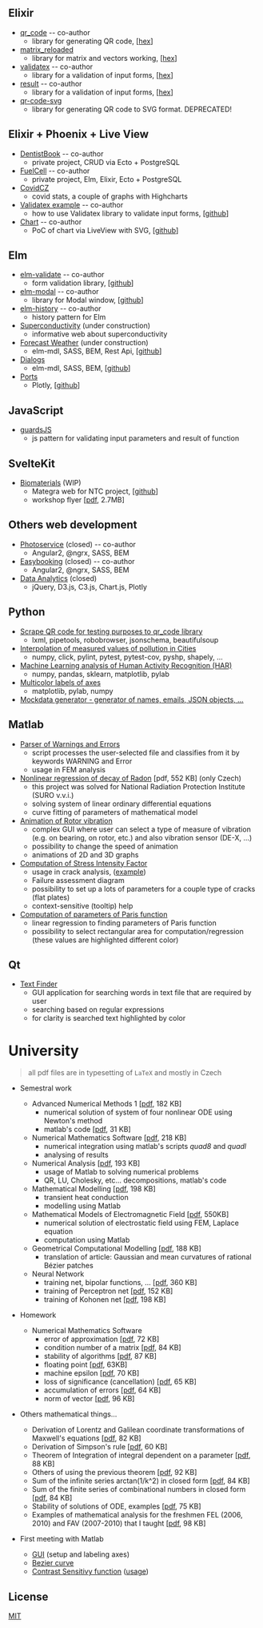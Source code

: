 ## Elixir

- [qr_code](https://github.com/iodevs/qr_code) -- co-author
  - library for generating QR code, \[[hex](https://hexdocs.pm/qr_code/readme.html)\]
- [matrix_reloaded](https://github.com/iodevs/matrix_reloaded)
  - library for matrix and vectors working, \[[hex](https://hexdocs.pm/matrix_reloaded/MatrixReloaded.html)\]
- [validatex](https://github.com/iodevs/validatex) -- co-author
  - library for a validation of input forms, \[[hex](https://hexdocs.pm/validatex/readme.html)\]
- [result](https://github.com/iodevs/result) -- co-author
  - library for a validation of input forms, \[[hex](https://hexdocs.pm/result/api-reference.html)\]
- [qr-code-svg](https://github.com/ondrej-tucek/qr-code-svg)
  - library for generating QR code to SVG format. DEPRECATED!

## Elixir + Phoenix + Live View

- [DentistBook](https://dentistbook.herokuapp.com/) -- co-author
  - private project, CRUD via Ecto + PostgreSQL
- [FuelCell](https://github.com/ondrej-tucek/my-works/blob/master/imgs/fc-settings_init.png) -- co-author
  - private project, Elm, Elixir, Ecto + PostgreSQL
- [CovidCZ](https://covidcz.herokuapp.com/)
  - covid stats, a couple of graphs with Highcharts
- [Validatex example](https://validatex.herokuapp.com/) -- co-author
  - how to use Validatex library to validate input forms, \[[github](https://github.com/iodevs/validatex_example)\]
- [Chart](http://exchart.herokuapp.com/) -- co-author
  - PoC of chart via LiveView with SVG, [[github](https://github.com/iodevs/chart)]

## Elm

- [elm-validate](https://iodevs.github.io/elm-validate/) -- co-author
  - form validation library, \[[github](https://github.com/iodevs/elm-validate)\]
- [elm-modal](https://iodevs.github.io/elm-modal/) -- co-author
  - library for Modal window, \[[github](https://github.com/iodevs/elm-modal)\]
- [elm-history](https://github.com/iodevs/elm-history) -- co-author
  - history pattern for Elm
- [Superconductivity](http://superconductivity.surge.sh/) (under construction)
  - informative web about superconductivity
- [Forecast Weather](http://elm-forecast.surge.sh/) (under construction)
  - elm-mdl, SASS, BEM, Rest Api, \[[github](https://github.com/ondrej-tucek/elm-forecast)\]
- [Dialogs](http://elm-dialogs.surge.sh/)
  - elm-mdl, SASS, BEM, \[[github](https://github.com/ondrej-tucek/elm-dialogs)\]
- [Ports](http://elm-ports.surge.sh/)
  - Plotly, \[[github](https://github.com/ondrej-tucek/elm-ports)\]

## JavaScript

- [guardsJS](https://github.com/ondrej-tucek/guardsJS)
  - js pattern for validating input parameters and result of function

## SvelteKit

- [Biomaterials](http://biomaterials.tech) (WIP)
  - Mategra web for NTC project, \[[github](https://github.com/ondrej-tucek/ntc-mategra)\]
  - workshop flyer \[[pdf](https://www.biomaterials.tech/pdfs/MATEGRA_workshop_21.3.2019_flyer_en.pdf), 2.7MB\]

## Others web development

- [Photoservice](http://fotoservice.surge.sh/) (closed) -- co-author
  - Angular2, @ngrx, SASS, BEM
- [Easybooking](http://easybooking.surge.sh/) (closed) -- co-author
  - Angular2, @ngrx, SASS, BEM
- [Data Analytics](http://ondrej-tucek.github.io/data-analytics/) (closed)
  - jQuery, D3.js, C3.js, Chart.js, Plotly

## Python

- [Scrape QR code for testing purposes to qr_code library](https://github.com/ondrej-tucek/qr-code-scrape)
  - lxml, pipetools, robobrowser, jsonschema, beautifulsoup
- [Interpolation of measured values of pollution in Cities](https://github.com/ondrej-tucek/city-pollution)
  - numpy, click, pylint, pytest, pytest-cov, pyshp, shapely, ...
- [Machine Learning analysis of Human Activity Recognition (HAR)](https://github.com/ondrej-tucek/Machine-Learning-HAR)
  - numpy, pandas, sklearn, matplotlib, pylab
- [Multicolor labels of axes](https://github.com/ondrej-tucek/multicolor-labels-axes)
  - matplotlib, pylab, numpy
- [Mockdata generator - generator of names, emails, JSON objects, ... ](https://github.com/ondrej-tucek/mockdata-generator)

## Matlab

- [Parser of Warnings and Errors](https://github.com/ondrej-tucek/my-works/tree/master/files/Matlab_parser-Warning-Error)
  - script processes the user-selected file and classifies from it by keywords WARNING and Error
  - usage in FEM analysis
- [Nonlinear regression of decay of Radon](https://github.com/ondrej-tucek/my-works/blob/master/files/Matlab_SURO_radon-%20lsqcurvefit.pdf) \[pdf, 552 KB\] (only Czech)
  - this project was solved for National Radiation Protection Institute (SURO v.v.i.)
  - solving system of linear ordinary differential equations
  - curve fitting of parameters of mathematical model
- [Animation of Rotor vibration](https://github.com/ondrej-tucek/my-works/blob/master/imgs/Matlab_app_animation-vibration-of-rotor.png)
  - complex GUI where user can select a type of measure of vibration (e.g. on bearing, on rotor, etc.) and also vibration sensor (DE-X, ...)
  - possibility to change the speed of animation
  - animations of 2D and 3D graphs
- [Computation of Stress Intensity Factor](https://github.com/ondrej-tucek/my-works/blob/master/imgs/Matlab_app_cracks-view-init.png)
  - usage in crack analysis, \([example](https://github.com/ondrej-tucek/my-works/blob/master/imgs/Matlab_app_cracks-view-usage.png)\)
  - Failure assessment diagram
  - possibility to set up a lots of parameters for a couple type of cracks (flat plates)
  - context-sensitive (tooltip) help
- [Computation of parameters of Paris function](https://github.com/ondrej-tucek/my-works/blob/master/imgs/Matlab_fig_paris-law.png)
  - linear regression to finding parameters of Paris function
  - possibility to select rectangular area for computation/regression (these values are highlighted different color)

## Qt

- [Text Finder](https://github.com/ondrej-tucek/my-works/blob/master/imgs/Qt_app_TextFinder.png)
  - GUI application for searching words in text file that are required by user
  - searching based on regular expressions
  - for clarity is searched text highlighted by color

# University

> all pdf files are in typesetting of `LaTeX` and mostly in Czech

- Semestral work

  - Advanced Numerical Methods 1 \[[pdf](/files/Numericke-reseni-nelinearni-soustavy-ODR.pdf), 182 KB\]
    - numerical solution of system of four nonlinear ODE using Newton's method
    - matlab's code \[[pdf](/files/Numericke-reseni-nelinearni-soustavy-ODR-kod.pdf), 31 KB\]
  - Numerical Mathematics Software \[[pdf](/files/Numericka-integrace-uziti-Matlabu.pdf), 218 KB\]
    - numerical integration using matlab's scripts _quad8_ and _quadl_
    - analysing of results
  - Numerical Analysis \[[pdf](/files/Numericka-analyza-uziti-Matlabu.pdf), 193 KB\]
    - usage of Matlab to solving numerical problems
    - QR, LU, Cholesky, etc... decompositions, matlab's code
  - Mathematical Modelling \[[pdf](/files/Nestacionarni-vedeni-tepla.pdf), 198 KB\]
    - transient heat conduction
    - modelling using Matlab
  - Mathematical Models of Electromagnetic Field \[[pdf](/files/MKD-reseni-elmg-poli.pdf), 550KB\]
    - numerical solution of electrostatic field using FEM, Laplace equation
    - computation using Matlab
  - Geometrical Computational Modelling \[[pdf](/files/Krivost-Bezierovych-ploch.pdf), 188 KB\]
    - translation of article: Gaussian and mean curvatures of rational Bézier patches
  - Neural Network
    - training net, bipolar functions, ... \[[pdf](/files/Neuronove-site.pdf), 360 KB\]
    - training of Perceptron net \[[pdf](/files/Trenovani-perceptrnove-site.pdf), 152 KB\]
    - training of Kohonen net \[[pdf](/files/Trenovani-Kohonenovy-site.pdf), 198 KB\]

- Homework

  - Numerical Mathematics Software
    - error of approximation \[[pdf](/files/ukol2-1.pdf), 72 KB\]
    - condition number of a matrix \[[pdf](/files/ukol2-2.pdf), 84 KB\]
    - stability of algorithms \[[pdf](/files/ukol2-3.pdf), 87 KB\]
    - floating point \[[pdf](/files/ukol3-1.pdf), 63KB\]
    - machine epsilon \[[pdf](/files/ukol3-2.pdf), 70 KB\]
    - loss of significance (cancellation) \[[pdf](/files/ukol3-3.pdf), 65 KB\]
    - accumulation of errors \[[pdf](/files/ukol3-4.pdf), 64 KB\]
    - norm of vector \[[pdf](/files/ukol4-1.pdf), 96 KB\]

- Others mathematical things...

  - Derivation of Lorentz and Galilean coordinate transformations of Maxwell's equations \[[pdf](/files/Lorenzova-Galileova-transformace.pdf), 82 KB\]
  - Derivation of Simpson's rule \[[pdf](/files/odvozeni-simpsonova-pravidla.pdf), 60 KB\]
  - Theorem of Integration of integral dependent on a parameter \[[pdf](/files/integrace-podle-parametru.pdf), 88 KB\]
  - Others of using the previous theorem \[[pdf](/files/integrace-podle-parametru-priklady.pdf), 92 KB\]
  - Sum of the infinite series arctan(1/k^2) in closed form \[[pdf](/files/sum-atan.pdf), 84 KB\]
  - Sum of the finite series of combinational numbers in closed form \[[pdf](/files/sum-binom-series.pdf), 84 KB\]
  - Stability of solutions of ODE, examples \[[pdf](/files/ODR-stabilita-reseni.pdf), 75 KB\]
  - Examples of mathematical analysis for the freshmen FEL (2006, 2010) and FAV (2007-2010) that I taught \[[pdf](/files/extremy-funkci.pdf), 98 KB\]

- First meeting with Matlab
  - [GUI](https://github.com/ondrej-tucek/my-works/blob/master/imgs/Matlab_app_change-label-axes.png) \(setup and labeling axes\)
  - [Bezier curve](https://github.com/ondrej-tucek/my-works/blob/master/imgs/Matlab_fig_Bezier-curve.png)
  - [Contrast Sensitivy function](https://github.com/ondrej-tucek/my-works/blob/master/imgs/Matlab_app_CSF-view-init.png) \([usage](https://github.com/ondrej-tucek/my-works/blob/master/imgs/Matlab_app_CSF-view-usage.png)\)

## License

[MIT](/LICENSE)
